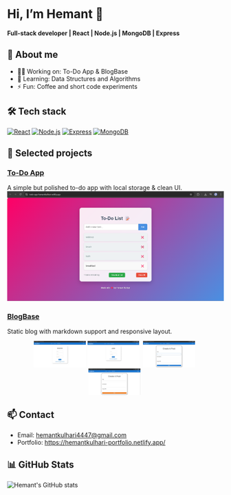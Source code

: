 # Hi, I’m Hemant 👋

**Full-stack developer | React | Node.js | MongoDB | Express**

## 🔭 About me
- 👨‍💻 Working on: To-Do App & BlogBase
- 🌱 Learning: Data Structures and Algorithms
- ⚡ Fun: Coffee and short code experiments

## 🛠 Tech stack
[![React](https://img.shields.io/badge/React-20232A?style=for-the-badge&logo=react&logoColor=61DAFB)](https://react.dev/)
[![Node.js](https://img.shields.io/badge/Node.js-339933?style=for-the-badge&logo=node-dot-js&logoColor=white)](https://nodejs.org/)
[![Express](https://img.shields.io/badge/Express.js-404D59?style=for-the-badge)](https://expressjs.com/)
[![MongoDB](https://img.shields.io/badge/MongoDB-4EA94B?style=for-the-badge&logo=mongodb&logoColor=white)](https://www.mongodb.com/)


## 🚀 Selected projects
### [To-Do App](https://github.com/hemantkulhari1/To-Do-App)  
A simple but polished to-do app with local storage & clean UI.  
<img src="images/todo-app-UI.png" alt="To-Do App UI" width="600">

### [BlogBase](https://github.com/hemantkulhari1/BlogBase)  
Static blog with markdown support and responsive layout.
<div align="center">
  <img src="images/UI Images/userRegister.png" alt="User Register page" width="24%">
  <img src="images/UI Images/userLogin.png" alt="User Login page" width="24%" style="padding-right:5px;">
  <img src="images/UI Images/createBlog.png" alt="Create Blog page" width="24%" style="padding-right:5px;">
  <img src="images/UI Images/updateBlog.png" alt="Update Blog page" width="24%" style="padding-right:5px;">
</div>

## 📫 Contact
- Email: hemantkulhari4447@gmail.com
- Portfolio: https://hemantkulhari-portfolio.netlify.app/

## 📊 GitHub Stats
![Hemant's GitHub stats](https://github-readme-stats.vercel.app/api?username=hemantkulhari1&show_icons=true&theme=dark)
